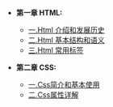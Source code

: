 * **第一章 HTML:**
  
  * [一.Html 介绍和发展历史](html简介和发展史.md)
  * [二.Html 基本结构和语义](html基本结构和语义.md)
  * [三.Html 常用标签](html常用标签.md)
  
* **第二章 CSS:**  
  * [一.Css简介和基本使用](css简介.md)
  * [二.Css属性详解](css属性详解.md)
